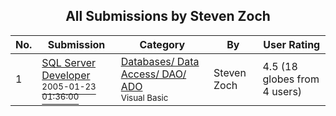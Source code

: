 ﻿<div align="center">

## All Submissions by Steven Zoch

</div>

No.  | Submission | Category | By   | User Rating
---- | ---------- | -------- | ---- | -----------
1 | [SQL Server Developer<br /><sup>2005-01-23 01:36:00</sup>](https://github.com/Planet-Source-Code/steven-zoch-sql-server-developer__1-58447) | [Databases/ Data Access/ DAO/ ADO<br /><sup>Visual Basic</sup>](../ByCategory/databases-data-access-dao-ado__1-6.md) | Steven Zoch | 4.5 (18 globes from 4 users)
